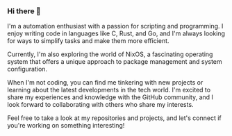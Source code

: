 ### Hi there 👋


I'm a automation enthusiast with a passion for scripting and programming. I
enjoy writing code in languages like C, Rust, and Go, and I'm always looking
for ways to simplify tasks and make them more efficient.

Currently, I'm also exploring the world of NixOS, a fascinating operating
system that offers a unique approach to package management and system
configuration.

When I'm not coding, you can find me tinkering with new projects or learning
about the latest developments in the tech world. I'm excited to share my
experiences and knowledge with the GitHub community, and I look forward to
collaborating with others who share my interests.

Feel free to take a look at my repositories and projects, and let's connect
if you're working on something interesting!

